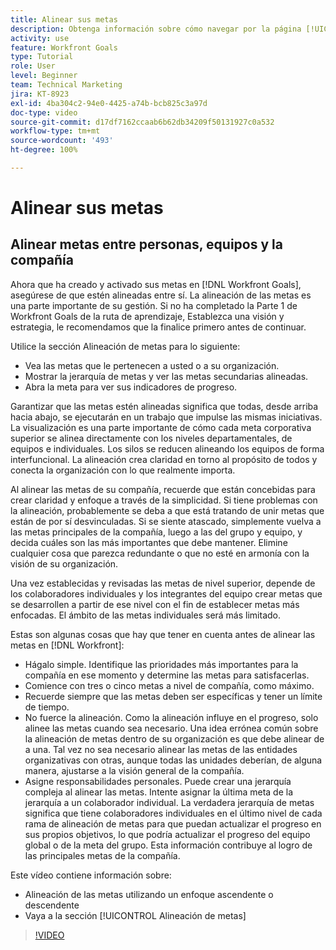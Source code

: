 ```yaml
---
title: Alinear sus metas
description: Obtenga información sobre cómo navegar por la página [!UICONTROL Alineación de metas] en [!DNL Goals].
activity: use
feature: Workfront Goals
type: Tutorial
role: User
level: Beginner
team: Technical Marketing
jira: KT-8923
exl-id: 4ba304c2-94e0-4425-a74b-bcb825c3a97d
doc-type: video
source-git-commit: d17df7162ccaab6b62db34209f50131927c0a532
workflow-type: tm+mt
source-wordcount: '493'
ht-degree: 100%

---
```


# Alinear sus metas

## Alinear metas entre personas, equipos y la compañía

Ahora que ha creado y activado sus metas en [!DNL Workfront Goals], asegúrese de que estén alineadas entre sí. La alineación de las metas es una parte importante de su gestión. Si no ha completado la Parte 1 de Workfront Goals de la ruta de aprendizaje, Establezca una visión y estrategia, le recomendamos que la finalice primero antes de continuar.

<!--Insert link to LP 1, above -->

Utilice la sección Alineación de metas para lo siguiente:

* Vea las metas que le pertenecen a usted o a su organización.
* Mostrar la jerarquía de metas y ver las metas secundarias alineadas.
* Abra la meta para ver sus indicadores de progreso.

Garantizar que las metas estén alineadas significa que todas, desde arriba hacia abajo, se ejecutarán en un trabajo que impulse las mismas iniciativas. La visualización es una parte importante de cómo cada meta corporativa superior se alinea directamente con los niveles departamentales, de equipos e individuales. Los silos se reducen alineando los equipos de forma interfuncional. La alineación crea claridad en torno al propósito de todos y conecta la organización con lo que realmente importa.

Al alinear las metas de su compañía, recuerde que están concebidas para crear claridad y enfoque a través de la simplicidad. Si tiene problemas con la alineación, probablemente se deba a que está tratando de unir metas que están de por sí desvinculadas. Si se siente atascado, simplemente vuelva a las metas principales de la compañía, luego a las del grupo y equipo, y decida cuáles son las más importantes que debe mantener. Elimine cualquier cosa que parezca redundante o que no esté en armonía con la visión de su organización.

Una vez establecidas y revisadas las metas de nivel superior, depende de los colaboradores individuales y los integrantes del equipo crear metas que se desarrollen a partir de ese nivel con el fin de establecer metas más enfocadas. El ámbito de las metas individuales será más limitado.

<!-- Pro-tips graphic -->

Estas son algunas cosas que hay que tener en cuenta antes de alinear las metas en [!DNL Workfront]:

* Hágalo simple. Identifique las prioridades más importantes para la compañía en ese momento y determine las metas para satisfacerlas.
* Comience con tres o cinco metas a nivel de compañía, como máximo.
* Recuerde siempre que las metas deben ser específicas y tener un límite de tiempo.
* No fuerce la alineación. Como la alineación influye en el progreso, solo alinee las metas cuando sea necesario. Una idea errónea común sobre la alineación de metas dentro de su organización es que debe alinear de a una. Tal vez no sea necesario alinear las metas de las entidades organizativas con otras, aunque todas las unidades deberían, de alguna manera, ajustarse a la visión general de la compañía.
* Asigne responsabilidades personales. Puede crear una jerarquía compleja al alinear las metas. Intente asignar la última meta de la jerarquía a un colaborador individual. La verdadera jerarquía de metas significa que tiene colaboradores individuales en el último nivel de cada rama de alineación de metas para que puedan actualizar el progreso en sus propios objetivos, lo que podría actualizar el progreso del equipo global o de la meta del grupo. Esta información contribuye al logro de las principales metas de la compañía.

Este vídeo contiene información sobre:

* Alineación de las metas utilizando un enfoque ascendente o descendente
* Vaya a la sección [!UICONTROL Alineación de metas]

>[!VIDEO](https://video.tv.adobe.com/v/3415966/?quality=12&learn=on&enablevpops&captions=spa)
